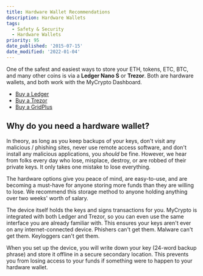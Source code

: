 ```yaml
---
title: Hardware Wallet Recommendations
description: Hardware Wallets
tags:
  - Safety & Security
  - Hardware Wallets
priority: 95
date_published: '2015-07-15'
date_modified: '2022-01-04'
---
```


One of the safest and easiest ways to store your ETH, tokens, ETC, BTC, and many other coins is via a **Ledger Nano S** or **Trezor**. Both are hardware wallets, and both work with the MyCrypto Dashboard.

- [Buy a Ledger](https://www.ledgerwallet.com/r/1985?path=/products/)
- [Buy a Trezor](https://shop.trezor.io/?offer_id=10&aff_id=1735)
- [Buy a GridPlus](http://www.gridplus.io?afmc=MyCrypto)

## Why do you need a hardware wallet?

In theory, as long as you keep backups of your keys, don't visit any malicious / phishing sites, never use remote access software, and don't install any malicious applications, you _should_ be fine. However, we hear from folks every day who lose, misplace, destroy, or are robbed of their private keys. It only takes one mistake to lose everything.

The hardware options give you peace of mind, are easy-to-use, and are becoming a must-have for anyone storing more funds than they are willing to lose. We recommend this storage method to anyone holding anything over two weeks' worth of salary.

The device itself holds the keys and signs transactions for you. MyCrypto is integrated with both Ledger and Trezor, so you can even use the same interface you are already familiar with. This ensures your keys aren't ever on any internet-connected device. Phishers can't get them. Malware can't get them. Keyloggers can't get them.

When you set up the device, you will write down your key (24-word backup phrase) and store it offline in a secure secondary location. This prevents you from losing access to your funds if something were to happen to your hardware wallet.

